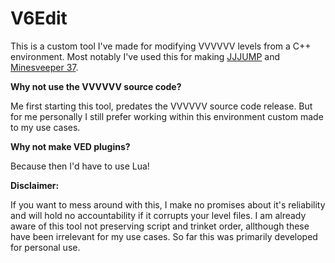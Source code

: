 # V6Edit

This is a custom tool I've made for modifying VVVVVV levels from a C++ environment.
Most notably I've used this for making [JJJUMP](https://heptaveegesimal.com/2024/jjjump/) and [Minesveeper 37](https://heptaveegesimal.com/2024/36and37/).

**Why not use the VVVVVV source code?**

Me first starting this tool, predates the VVVVVV source code release. But for me personally I still prefer working within this environment custom made to my use cases.

**Why not make VED plugins?**

Because then I'd have to use Lua!

**Disclaimer:**

If you want to mess around with this, I make no promises about it's reliability and will hold no accountability if it corrupts your level files.
I am already aware of this tool not preserving script and trinket order, allthough these have been irrelevant for my use cases.
So far this was primarily developed for personal use.
